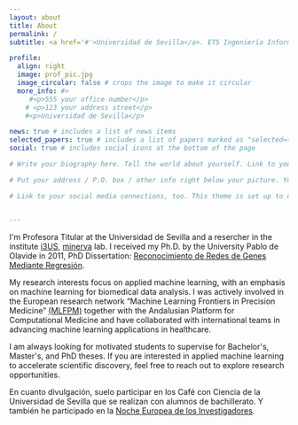 ```yaml
---
layout: about
title: About
permalink: /
subtitle: <a href='#'>Universidad de Sevilla</a>. ETS Ingeniería Informática, Avda. Reina Mercedes

profile:
  align: right
  image: prof_pic.jpg
  image_circular: false # crops the image to make it circular
  more_info: #>
     #<p>555 your office number</p>
    # <p>123 your address street</p>
    #<p>Universidad de Sevilla</p>

news: true # includes a list of news items
selected_papers: true # includes a list of papers marked as "selected={true}"
social: true # includes social icons at the bottom of the page

# Write your biography here. Tell the world about yourself. Link to your favorite [subreddit](http://reddit.com). You can put a picture in, too. The code is already in, just name your picture `prof_pic.jpg` and put it in the `img/` folder.

# Put your address / P.O. box / other info right below your picture. You can also disable any of these elements by editing `profile` property of the YAML header of your `_pages/about.md`. Edit `_bibliography/papers.bib` and Jekyll will render your [publications page](/al-folio/publications/) automatically.

# Link to your social media connections, too. This theme is set up to use [Font Awesome icons](https://fontawesome.com/) and [Academicons](https://jpswalsh.github.io/academicons/), like the ones below. Add your Facebook, Twitter, LinkedIn, Google Scholar, or just disable all of them.


---
```


I'm Profesora Titular at the Universidad de Sevilla and a resercher in the institute [i3US](https://i3us.us.es/), [minerva](https://grupo.us.es/minerva/equipo/) lab. I received my Ph.D. by the University Pablo de Olavide in 2011, PhD Dissertation: [Reconocimiento de Redes de Genes Mediante Regresión](https://link.springer.com/article/10.1186/1471-2105-11-517).

My research interests focus on applied machine learning, with an emphasis on machine learning for biomedical data analysis. I was actively involved in the European research network “Machine Learning Frontiers in Precision Medicine” [(MLFPM)](https://mlfpm.eu/) together with the Andalusian Platform for Computational Medicine and have collaborated with international teams in advancing machine learning applications in healthcare.


I am always looking for motivated students to supervise for Bachelor's, Master's, and PhD theses. If you are interested in applied machine learning to accelerate scientific discovery, feel free to reach out to explore research opportunities. 


En cuanto divulgación, suelo participar en los Café con Ciencia de la Universidad de Sevilla que se realizan con alumnos de bachillerato. Y también he participado en la [Noche Europea de los Investigadores](https://lanochedelosinvestigadores.fundaciondescubre.es/investigador/isabel-a-nepomuceno-chamorro/).